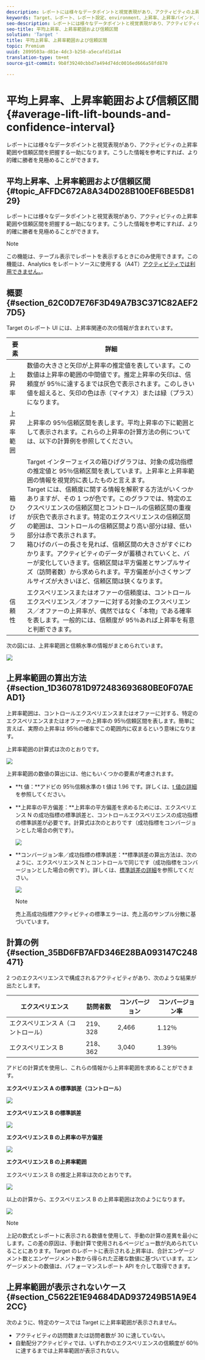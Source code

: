 ```yaml
---
description: レポートには様々なデータポイントと視覚表現があり、アクティビティの上昇率範囲や信頼区間を把握する一助になります。こうした情報を参考にすれば、より的確に勝者を見極めることができます。
keywords: Target、レポート、レポート設定、environment、上昇率、上昇率バインド、平方偏差、confidence、control
seo-description: レポートには様々なデータポイントと視覚表現があり、アクティビティの上昇率範囲や信頼区間を把握する一助になります。こうした情報を参考にすれば、より的確に勝者を見極めることができます。
seo-title: 平均上昇率、上昇率範囲および信頼区間
solution: 'Target '
title: 平均上昇率、上昇率範囲および信頼区間
topic: Premium
uuid: 2899503a-d81e-4dc3-b258-a5ecafd1d1a4
translation-type: tm+mt
source-git-commit: 9b8f39240cbbd7a494d74dc0016ed666a58fd870

---
```



# 平均上昇率、上昇率範囲および信頼区間{#average-lift-lift-bounds-and-confidence-interval}

レポートには様々なデータポイントと視覚表現があり、アクティビティの上昇率範囲や信頼区間を把握する一助になります。こうした情報を参考にすれば、より的確に勝者を見極めることができます。

## 平均上昇率、上昇率範囲および信頼区間 {#topic_AFFDC672A8A34D028B100EF6BE5D8129}

レポートには様々なデータポイントと視覚表現があり、アクティビティの上昇率範囲や信頼区間を把握する一助になります。こうした情報を参考にすれば、より的確に勝者を見極めることができます。

>[!NOTE]
>
>この機能は、テーブル表示でレポートを表示するときにのみ使用できます。この機能は、Analytics をレポートソースに使用する（A4T）[アクティビティでは利用できません。](../../c-integrating-target-with-mac/a4t/a4t.md#concept_7540C8C04259434AB6EE33B09F47A1DE)。

## 概要 {#section_62C0D7E76F3D49A7B3C371C82AEF27D5}

Target のレポート UI には、上昇率関連の次の情報が含まれています。

| 要素 | 詳細 |
|--- |--- |
| 上昇率 | 数値の大きさと矢印が上昇率の推定値を表しています。この数値は上昇率の範囲の中間値です。推定上昇率の矢印は、信頼度が 95％に達するまでは灰色で表示されます。このしきい値を超えると、矢印の色は赤（マイナス）または緑（プラス）になります。 |
| 上昇率範囲 | 上昇率の 95％信頼区間を表します。平均上昇率の下に範囲として表示されます。これらの上昇率の計算方法の例については、以下の計算例を参照してください。 |
| 箱ひげグラフ | Target インターフェイスの箱ひげグラフは、対象の成功指標の推定値と 95％信頼区間を表しています。上昇率と上昇率範囲の情報を視覚的に表したものと言えます。<br>Target には、信頼度に関する情報を解釈する方法がいくつかありますが、その 1 つが色です。このグラフでは、特定のエクスペリエンスの信頼区間とコントロールの信頼区間の重複が灰色で表示されます。特定のエクスペリエンスの信頼区間の範囲は、コントロールの信頼区間より高い部分は緑、低い部分は赤で表示されます。<br>箱ひげのバーの長さを見れば、信頼区間の大きさがすぐにわかります。アクティビティのデータが蓄積されていくと、バーが変化していきます。信頼区間は平方偏差とサンプルサイズ（訪問者数）から求められます。平方偏差が小さくサンプルサイズが大きいほど、信頼区間は狭くなります。 |
| 信頼性 | エクスペリエンスまたはオファーの信頼度は、コントロールエクスペリエンス／オファーに対する対象のエクスペリエンス／オファーの上昇率が、偶然ではなく「本物」である確率を表します。一般的には、信頼度が 95％あれば上昇率を有意と判断できます。 |

次の図には、上昇率範囲と信頼水準の情報がまとめられています。

![](assets/lift-screenshot.png)

## 上昇率範囲の算出方法 {#section_1D360781D972483693680BE0F07AEAD1}

上昇率範囲は、コントロールエクスペリエンスまたはオファーに対する、特定のエクスペリエンスまたはオファーの上昇率の 95％信頼区間を表します。簡単に言えば、実際の上昇率は 95％の確率でこの範囲内に収まるという意味になります。

上昇率範囲の計算式は次のとおりです。

![](assets/lift_diagram.png)

上昇率範囲の数値の算出には、他にもいくつかの要素が考慮されます。

* **t 値：**アドビの 95％信頼水準の t 値は 1.96 です。詳しくは、[t 値の詳細](https://en.wikipedia.org/wiki/T-statistic)を参照してください。
* **上昇率の平方偏差：**上昇率の平方偏差を求めるためには、エクスペリエンス N の成功指標の標準誤差と、コントロールエクスペリエンスの成功指標の標準誤差が必要です。計算式は次のとおりです（成功指標をコンバージョンとした場合の例です）。

   ![](assets/lift_variance.png)

* **コンバージョン率／成功指標の標準誤差：**標準誤差の算出方法は、次のように、エクスペリエンス N とコントロールで同じです（成功指標をコンバージョンとした場合の例です）。詳しくは、[標準誤差の詳細](https://en.wikipedia.org/wiki/Standard_error)を参照してください。

   ![](assets/standard_error.png)

   >[!NOTE]
   >
   >売上高成功指標アクティビティの標準エラーは、売上高のサンプル分散に基づいています。

## 計算の例 {#section_35BD6FB7AFD346E28BA093147C248471}

2 つのエクスペリエンスで構成されるアクティビティがあり、次のような結果が出たとします。

| エクスペリエンス | 訪問者数 | コンバージョン | コンバージョン率 |
|--- |--- |--- |--- |
| エクスペリエンス A（コントロール） | 219、328 | 2,466 | 1.12％ |
| エクスペリエンス B | 218、362 | 3,040 | 1.39％ |

アドビの計算式を使用し、これらの情報から上昇率範囲を求めることができます。

**エクスペリエンス A の標準誤差（コントロール）**

![](assets/standard_error_A.png)

**エクスペリエンス B の標準誤差**

![](assets/standard_error_B.png)

**エクスペリエンス B の上昇率の平方偏差**

![](assets/lift_variance_B.png)

**エクスペリエンス B の上昇率範囲**

エクスペリエンス B の推定上昇率は次のとおりです。

![](assets/lift_bounds_B.png)

以上の計算から、エクスペリエンス B の上昇率範囲は次のようになります。

![](assets/lift_bounds_B2.png)

>[!NOTE]
>
>上記の数式とレポートに表示される数値を使用して、手動の計算の差異を最小にします。この差の原因は、手動計算で使用されるページビュー数が丸められていることにあります。Target のレポートに表示される上昇率は、合計エンゲージメント数とエンゲージメント数から得られた正確な数値に基づいています。エンゲージメントの数値は、パフォーマンスレポート API を介して取得できます。

## 上昇率範囲が表示されないケース{#section_C5622E1E94684DAD937249B51A9E42CC}

次のように、特定のケースでは Target に上昇率範囲が表示されません。

* アクティビティの訪問数または訪問者数が 30 に達していない。
* 自動配分アクティビティでは、いずれかのエクスペリエンスの信頼度が 60％に達するまでは上昇率範囲が表示されない。

